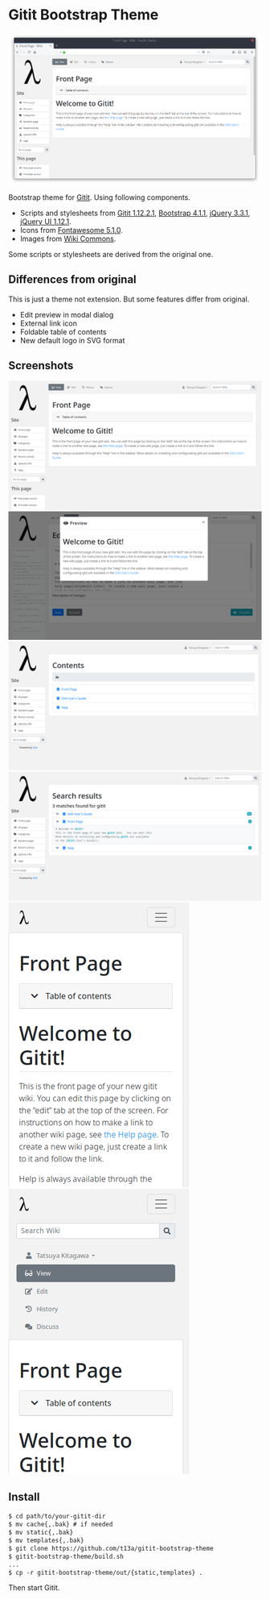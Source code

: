 # Gitit Bootstrap Theme

![Screenshot](doc/img/screenshot.png)

Bootstrap theme for [Gitit](https://github.com/jgm/gitit/).  Using following components.

-  Scripts and stylesheets from [Gitit 1.12.2.1](https://github.com/jgm/gitit/), [Bootstrap 4.1.1](https://getbootstrap.com/), [jQuery 3.3.1](https://jquery.com/), [jQuery UI 1.12.1](https://jqueryui.com/).
-  Icons from [Fontawesome 5.1.0](https://fontawesome.com/).
-  Images from [Wiki Commons](https://commons.wikimedia.org/wiki/File:Lambda_lc.svg).

Some scripts or stylesheets are derived from the original one.

## Differences from original

This is just a theme not extension. But some features differ from original.

- Edit preview in modal dialog
- External link icon
- Foldable table of contents
- New default logo in SVG format

## Screenshots

![Screenshot (Home)](doc/img/screenshot-home.png)
![Screenshot (Edit preview)](doc/img/screenshot-edit-preview.png)
![Screenshot (Index)](doc/img/screenshot-index.png)
![Screenshot (Search)](doc/img/screenshot-search.png)
![Screenshot (Home - Mobile)](doc/img/screenshot-home-mobile.png)
![Screenshot (Home - Mobile - Expanded)](doc/img/screenshot-home-mobile-expanded.png)

## Install

    $ cd path/to/your-gitit-dir
    $ mv cache{,.bak} # if needed
    $ mv static{,.bak}
    $ mv templates{,.bak}
    $ git clone https://github.com/t13a/gitit-bootstrap-theme
    $ gitit-bootstrap-theme/build.sh
    ...
    $ cp -r gitit-bootstrap-theme/out/{static,templates} .

Then start Gitit.

